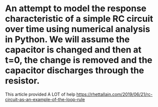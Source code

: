 # An attempt to model the response characteristic of a simple RC circuit over time using numerical analysis in Python.  We will assume the capacitor is changed and then at t=0, the change is removed and the capacitor discharges through the resistor.
This article provided A LOT of help https://rhettallain.com/2019/06/21/rc-circuit-as-an-example-of-the-loop-rule



